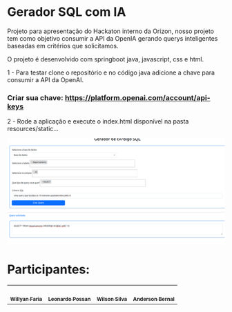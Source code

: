 # Gerador SQL com IA

Projeto para apresentação do Hackaton interno da Orizon, nosso projeto tem como objetivo consumir a API da OpenIA gerando querys
inteligentes baseadas em critérios que solicitamos.

O projeto é desenvolvido com springboot java, javascript, css e html.

1 - Para testar clone o repositório e no código java adicione a chave para consumir a API da OpenAI.
 ### Criar sua chave: https://platform.openai.com/account/api-keys

2 - Rode a aplicação e execute o index.html disponível na pasta resources/static...


![img.png](img.png)

# Participantes:

<table>
<tbody>
<tr>

<td align="center">
<a href="https://github.com/fariawillyan">
<img src ="https://avatars.githubusercontent.com/u/59929628?v=4" width="100px;" alt style="max-width: 100%;">

<br>
<sub>
<b>Willyan Faria</b>
</sub>
</a>
<br>

<a href="https://github.com/Fariawillyan/GeradorSqlIa">
</td>

<td align="center">
<a href="https://github.com/1992-leonardo">
<img src ="https://avatars.githubusercontent.com/u/66965034?v=4" width="100px;" alt style="max-width: 100%;">

<br>
<sub>
<b>Leonardo Possan</b>
</sub>
</a>
<br>

<a href="https://github.com/Fariawillyan/GeradorSqlIa">
</td>

<td align="center">
<a href="https://github.com/WilsonBoituva">
<img src ="https://avatars.githubusercontent.com/u/31773544?v=4" width="100px;" alt style="max-width: 100%;">

<br>
<sub>
<b>Wilson Silva</b>
</sub>
</a>
<br>

<a href="https://github.com/Fariawillyan/GeradorSqlIa">
</td>

<td align="center">
<a href="https://github.com/anbernal">
<img src ="https://avatars.githubusercontent.com/u/6116402?v=4" width="100px;" alt style="max-width: 100%;">

<br>
<sub>
<b>Anderson Bernal </b>
</sub>
</a>
<br>

<a href="https://github.com/Fariawillyan/GeradorSqlIa">
</td>



</tr>
</tbody>
</table>





